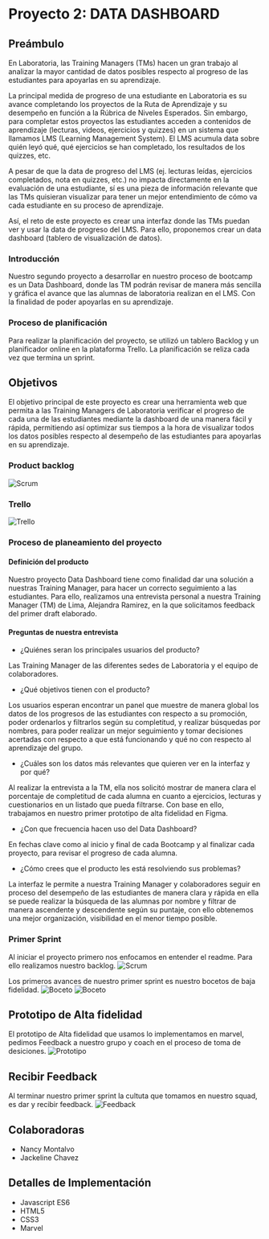
# Proyecto 2: DATA DASHBOARD

## Preámbulo
En Laboratoria, las Training Managers (TMs) hacen un gran trabajo al analizar la mayor cantidad de datos posibles respecto al progreso de las estudiantes para apoyarlas en su aprendizaje.

La principal medida de progreso de una estudiante en Laboratoria es su avance completando los proyectos de la Ruta de Aprendizaje y su desempeño en función a la Rúbrica de Niveles Esperados. Sin embargo, para completar estos proyectos las estudiantes acceden a contenidos de aprendizaje (lecturas, videos, ejercicios y quizzes) en un sistema que llamamos LMS (Learning Management System). El LMS acumula data sobre quién leyó qué, qué ejercicios se han completado, los resultados de los quizzes, etc.

A pesar de que la data de progreso del LMS (ej. lecturas leídas, ejercicios completados, nota en quizzes, etc.) no impacta directamente en la evaluación de una estudiante, sí es una pieza de información relevante que las TMs quisieran visualizar para tener un mejor entendimiento de cómo va cada estudiante en su proceso de aprendizaje.

Así, el reto de este proyecto es crear una interfaz donde las TMs puedan ver y usar la data de progreso del LMS. Para ello, proponemos crear un data dashboard (tablero de visualización de datos).

### Introducción
Nuestro segundo proyecto a desarrollar en nuestro proceso de bootcamp es un Data Dashboard, donde las TM podrán revisar de manera más sencilla y gráfica el avance que las alumnas de laboratoria realizan en el LMS. Con la finalidad de poder apoyarlas en su aprendizaje.

### Proceso de planificación
Para realizar la planificación del proyecto, se utilizó un tablero Backlog y un planificador online en la plataforma Trello.
La planificación se reliza cada vez que termina un sprint.

## Objetivos 
El objetivo principal de este proyecto es crear una herramienta web que permita a las Training Managers de Laboratoria verificar el progreso de cada una de las estudiantes mediante la dashboard de una manera fácil y rápida,  permitiendo así optimizar sus tiempos a la hora de  visualizar todos los datos posibles respecto al desempeño de las estudiantes para apoyarlas en su aprendizaje. 

### Product backlog
![Scrum](src/Imagen/scrum.jpg)

### Trello
![Trello](src/Imagen/trello.jpg)

### Proceso de planeamiento del proyecto
#### Definición del producto 
Nuestro proyecto Data Dashboard tiene como finalidad dar una solución a nuestras Training Manager, para hacer un correcto seguimiento a las estudiantes.
Para ello, realizamos una entrevista personal a nuestra Training Manager (TM) de Lima, Alejandra Ramirez, en la que solicitamos feedback del primer draft elaborado.
#### Preguntas de nuestra entrevista
* ¿Quiénes seran los principales usuarios del producto?

Las Training Manager de las diferentes sedes de Laboratoria y el equipo de colaboradores.

* ¿Qué objetivos tienen con el producto?

Los usuarios esperan encontrar un panel que muestre de manera global los datos de los progresos de las estudiantes con respecto a su promoción, poder ordenarlos y filtrarlos  según su completitud, y realizar búsquedas por nombres, para poder realizar un mejor seguimiento y tomar decisiones acertadas con respecto a que está funcionando y qué no con respecto al aprendizaje del grupo. 

* ¿Cuáles son los datos más relevantes que quieren ver en la interfaz y por qué?

Al realizar la entrevista a la TM, ella nos solicitó mostrar de manera clara el porcentaje de completitud de cada alumna en cuanto a ejercicios, lecturas  y cuestionarios en un listado que pueda filtrarse. Con base en ello, trabajamos en nuestro primer prototipo de alta fidelidad en Figma.

* ¿Con que frecuencia hacen uso del  Data Dashboard?

En fechas clave como al inicio y final de cada Bootcamp y al finalizar cada proyecto, para revisar el progreso de cada alumna.

* ¿Cómo crees que el producto les está resolviendo sus problemas?

La interfaz le permite a nuestra Training Manager y colaboradores seguir en proceso del desempeño de las estudiantes de manera clara y rápida en ella se puede realizar la búsqueda de las alumnas por nombre y filtrar de manera ascendente y descendente según su puntaje, con ello obtenemos una mejor organización, visibilidad en el menor tiempo posible.

### Primer Sprint 
Al iniciar el proyecto primero nos enfocamos en entender el readme. Para ello realizamos nuestro backlog.
![Scrum](src/Imagen/scrum.jpg)

Los primeros avances de nuestro primer sprint es nuestro bocetos de baja fidelidad.
![Boceto](src/Imagen/pagina1.jpg)
![Boceto](src/Imagen/pagina%202.jpg)

## Prototipo de Alta fidelidad 
El prototipo de Alta fidelidad que usamos lo implementamos en marvel, pedimos Feedback a nuestro grupo y coach en el proceso de toma de desiciones. 
![Prototipo](src/Imagen/Prototipo-Marvel.jpg)

## Recibir Feedback
Al terminar nuestro primer sprint la cultuta que tomamos en nuestro squad, es dar y recibir feedback. 
![Feedback](src/Imagen/feedback.jpg)

## Colaboradoras
* Nancy Montalvo 
* Jackeline Chavez

## Detalles de Implementación
- Javascript ES6
- HTML5
- CSS3
- Marvel


